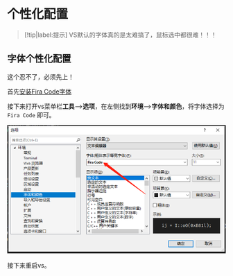 # 个性化配置

> [!tip|label:提示]
> VS默认的字体真的是太难搞了，鼠标选中都很难！！！


## 字体个性化配置

这个忍不了，必须先上！

首先[安装Fira Code字体](../../Windows/系统配置/安装FiraCode字体.md)

接下来打开vs菜单栏**工具**——>**选项**，在左侧找到**环境**——>**字体和颜色**，将字体选择为 `Fira Code` 即可。

![配置FiraCode字体](assets/images/配置FiraCode字体.png)

接下来重启vs。
